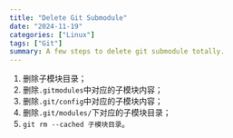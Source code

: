 ```yaml
---
title: "Delete Git Submodule"
date: "2024-11-19"
categories: ["Linux"]
tags: ["Git"]
summary: A few steps to delete git submodule totally.
---
```


1. 删除子模块目录；
2. 删除`.gitmodules`中对应的子模块内容；
3. 删除`.git/config`中对应的子模块内容；
4. 删除`.git/modules/`下对应的子模块目录；
5. `git rm --cached 子模块目录`。
